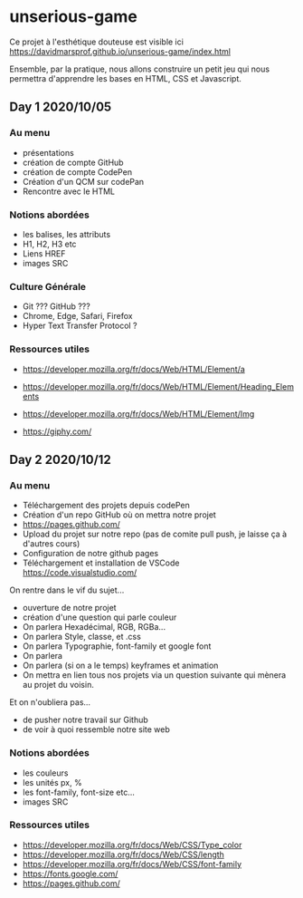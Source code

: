 # unserious-game

Ce projet à l'esthétique douteuse est visible ici
https://davidmarsprof.github.io/unserious-game/index.html

Ensemble, par la pratique, nous allons construire un petit jeu qui nous permettra d'apprendre les bases en HTML, CSS et Javascript.

## Day 1 2020/10/05

### Au menu

- présentations
- création de compte GitHub
- création de compte CodePen
- Création d'un QCM sur codePan
- Rencontre avec le HTML

### Notions abordées

- les balises, les attributs
- H1, H2, H3 etc
- Liens HREF
- images SRC

### Culture Générale

- Git ??? GitHub ???
- Chrome, Edge, Safari, Firefox
- Hyper Text Transfer Protocol ?

### Ressources utiles

- https://developer.mozilla.org/fr/docs/Web/HTML/Element/a
- https://developer.mozilla.org/fr/docs/Web/HTML/Element/Heading_Elements
- https://developer.mozilla.org/fr/docs/Web/HTML/Element/Img

- https://giphy.com/



## Day 2 2020/10/12

### Au menu

- Téléchargement des projets depuis codePen
- Création d'un repo GitHub où on mettra notre projet
- https://pages.github.com/
- Upload du projet sur notre repo (pas de comite pull push, je laisse ça à d'autres cours)
- Configuration de notre github pages
- Téléchargement et installation de VSCode https://code.visualstudio.com/

On rentre dans le vif du sujet...

- ouverture de notre projet
- création d'une question qui parle couleur
- On parlera Hexadécimal, RGB, RGBa...
- On parlera Style, classe, et .css
- On parlera Typographie, font-family et google font
- On parlera 
- On parlera (si on a le temps) keyframes et animation
- On mettra en lien tous nos projets via un question suivante qui mènera au projet du voisin.

Et on n'oubliera pas...

- de pusher notre travail sur Github
- de voir à quoi ressemble notre site web

### Notions abordées

- les couleurs
- les unités px, % 
- les font-family, font-size etc...
- images SRC

### Ressources utiles

- https://developer.mozilla.org/fr/docs/Web/CSS/Type_color
- https://developer.mozilla.org/fr/docs/Web/CSS/length
- https://developer.mozilla.org/fr/docs/Web/CSS/font-family
- https://fonts.google.com/
- https://pages.github.com/








